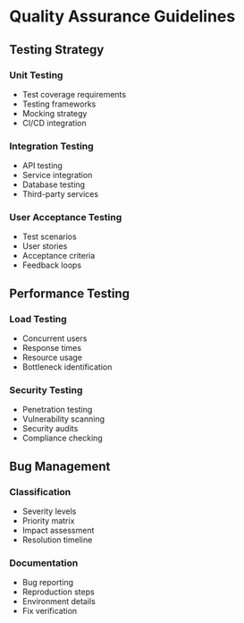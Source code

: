 # Quality Assurance Guidelines

## Testing Strategy
### Unit Testing
- Test coverage requirements
- Testing frameworks
- Mocking strategy
- CI/CD integration

### Integration Testing
- API testing
- Service integration
- Database testing
- Third-party services

### User Acceptance Testing
- Test scenarios
- User stories
- Acceptance criteria
- Feedback loops

## Performance Testing
### Load Testing
- Concurrent users
- Response times
- Resource usage
- Bottleneck identification

### Security Testing
- Penetration testing
- Vulnerability scanning
- Security audits
- Compliance checking

## Bug Management
### Classification
- Severity levels
- Priority matrix
- Impact assessment
- Resolution timeline

### Documentation
- Bug reporting
- Reproduction steps
- Environment details
- Fix verification 